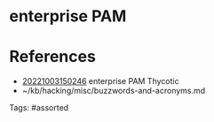 # enterprise PAM

# References
- [20221003150246](/zet/20221003150246/) enterprise PAM Thycotic
- ~/kb/hacking/misc/buzzwords-and-acronyms.md

Tags:
    #assorted

